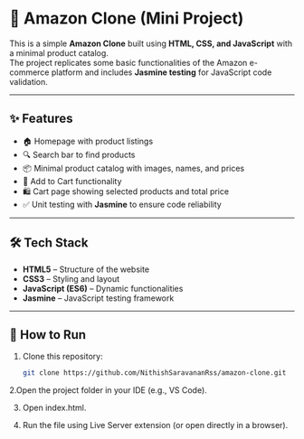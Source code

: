 # 🛒 Amazon Clone (Mini Project)

This is a simple **Amazon Clone** built using **HTML, CSS, and JavaScript** with a minimal product catalog.  
The project replicates some basic functionalities of the Amazon e-commerce platform and includes **Jasmine testing** for JavaScript code validation.

---

## ✨ Features
- 🏠 Homepage with product listings
- 🔍 Search bar to find products
- 📦 Minimal product catalog with images, names, and prices
- 🛒 Add to Cart functionality
- 🛍️ Cart page showing selected products and total price
- ✅ Unit testing with **Jasmine** to ensure code reliability

---

## 🛠️ Tech Stack
- **HTML5** – Structure of the website  
- **CSS3** – Styling and layout  
- **JavaScript (ES6)** – Dynamic functionalities  
- **Jasmine** – JavaScript testing framework  

---

## 🚀 How to Run
1. Clone this repository:
   ```bash
   git clone https://github.com/NithishSaravananRss/amazon-clone.git
2.Open the project folder in your IDE (e.g., VS Code).

3. Open index.html.

4. Run the file using Live Server extension (or open directly in a browser).
